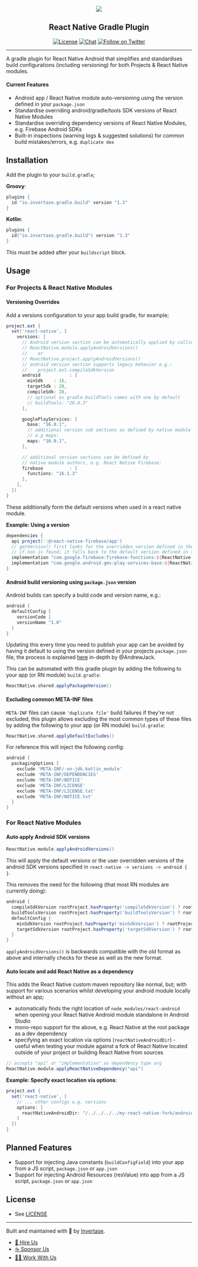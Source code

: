 <p align="center">
  <a href="https://invertase.io">
    <img src="https://static.invertase.io/assets/invertase-logo-small.png"><br/>
  </a>
  <h2 align="center">React Native Gradle Plugin</h2>
</p>

<p align="center">
  <a href="/LICENSE"><img src="https://img.shields.io/npm/l/@invertase/puppeteer-pool.svg?style=flat-square" alt="License"></a>
  <a href="https://discord.gg/C9aK28N"><img src="https://img.shields.io/discord/295953187817521152.svg?logo=discord&style=flat-square&colorA=7289da&label=discord" alt="Chat"></a>
  <a href="https://twitter.com/invertaseio"><img src="https://img.shields.io/twitter/follow/invertaseio.svg?style=social&label=Follow" alt="Follow on Twitter"></a>
</p>

----

A gradle plugin for React Native Android that simplifies and standardises build configurations (including versioning) for both Projects & React Native modules.

#### Current Features

 - Android app / React Native module auto-versioning using the version defined in your `package.json`
 - Standardise overriding android/gradle/tools SDK versions of React Native Modules
 - Standardise overriding dependency versions of React Native Modules, e.g. Firebase Android SDKs
 - Built-in inspections (warning logs & suggested solutions) for common build mistakes/errors, e.g. `duplicate dex`

## Installation

Add the plugin to your `build.gradle`;

**Groovy**:
```groovy
plugins {
  id "io.invertase.gradle.build" version "1.3"
}
```

**Kotlin**:
```kotlin
plugins {
  id("io.invertase.gradle.build") version "1.3"
}
```

This must be added after your `buildscript` block.

## Usage

### For Projects & React Native Modules

#### Versioning Overrides

Add a versions configuration to your app build gradle, for example; 

```groovy
project.ext {
  set('react-native', [
    versions: [
      // Android version section can be automatically applied by calling 
      // ReactNative.module.applyAndroidVersions()
      //    or
      // ReactNative.project.applyAndroidVersions()
      // android version section supports legacy behavior e.g.:
      //    project.ext.compileSdkVersion
      android           : [
        minSdk    : 16,
        targetSdk : 28,
        compileSdk: 28,
        // optional as gradle.buildTools comes with one by default
        // buildTools: "28.0.3"
      ],

      googlePlayServices: [
        base: "16.0.1",
        // additional version sub sections as defined by native module authors
        // e.g maps:
        maps: "16.0.1",
      ],

      // additional version sections can be defined by
      // native module authors, e.g. React Native Firebase:
      firebase          : [
        functions: "16.1.3"
      ],
    ],
  ])
}
```

These additionally form the default versions when used in a react native module. 

**Example: Using a version**

```groovy
dependencies {
  api project(':@react-native-firebase/app')
  // getVersion() first looks for the overridden version defined in the consumers project
  // if non is found; it falls back to the default version defined in the React Native modules' build.gradle, as above
  implementation "com.google.firebase:firebase-functions:${ReactNative.ext.getVersion("firebase", "functions")}"
  implementation "com.google.android.gms:play-services-base:${ReactNative.ext.getVersion("googlePlayServices", "base")}"
}
```

#### Android build versioning using `package.json` version

Android builds can specify a build code and version name, e.g.:

```groovy
android {
  defaultConfig {
    versionCode 1
    versionName "1.0"
  }
}
```

Updating this every time you need to publish your app can be avoided by having it default to using the 
version defined in your projects `package.json` file, the process is explained [here](https://medium.com/@andr3wjack/versioning-react-native-apps-407469707661) 
in-depth by @AndrewJack.

This can be automated with this gradle plugin by adding the following to your app (or RN module) `build.gradle`:

```groovy
ReactNative.shared.applyPackageVersion()
```


#### Excluding common META-INF files

`META-INF` files can cause `'duplicate file'` build failures if they're not excluded, this plugin allows excluding the 
most common types of these files by adding  the following to your app (or RN module) `build.gradle`:  


```groovy
ReactNative.shared.applyDefaultExcludes()
```

For reference this will inject the following config:

```groovy
android {
  packagingOptions {
    exclude 'META-INF/-no-jdk.kotlin_module'
    exclude 'META-INF/DEPENDENCIES'
    exclude 'META-INF/NOTICE'
    exclude 'META-INF/LICENSE'
    exclude 'META-INF/LICENSE.txt'
    exclude 'META-INF/NOTICE.txt'
  }
}
```


### For React Native Modules

#### Auto apply Android SDK versions

```groovy
ReactNative.module.applyAndroidVersions()
```

This will apply the default versions or the user overridden versions of the android SDK versions specified in `react-native -> versions -> android { }`.

This removes the need for the following (that most RN modules are currently doing):

```groovy
android {
  compileSdkVersion rootProject.hasProperty('compileSdkVersion') ? rootProject.compileSdkVersion : DEFAULT_COMPILE_SDK_VERSION
  buildToolsVersion rootProject.hasProperty('buildToolsVersion') ? rootProject.buildToolsVersion : DEFAULT_BUILD_TOOLS_VERSION
  defaultConfig {
    minSdkVersion rootProject.hasProperty('minSdkVersion') ? rootProject.minSdkVersion : DEFAULT_MIN_SDK_VERSION
    targetSdkVersion rootProject.hasProperty('targetSdkVersion') ? rootProject.targetSdkVersion : DEFAULT_TARGET_SDK_VERSION
  }
}
```

`applyAndroidVersions()` is backwards compatible with the old format as above and internally checks for these as well as the new format.

#### Auto locate and add React Native as a dependency

This adds the React Native custom maven repository like normal, but; with support for various scenarios whilst developing your android module locally without an app;

 - automatically finds the right location of `node_modules/react-android` when opening your React Native Android module standalone in Android Studio
 - mono-repo support for the above, e.g. React Native at the root package as a dev dependency
 - specifying an exact location via options (`reactNativeAndroidDir`) - useful when testing your module against a fork of React Native located outside of your project or building React Native from sources

```groovy
// accepts "api" or "implementation" as dependency type arg
ReactNative.module.applyReactNativeDependency("api")
```

**Example: Specify exact location via options**:

```groovy
project.ext {
  set('react-native', [
    // ... other configs e.g. versions
    options: [
      reactNativeAndroidDir: "/../../../../my-react-native-fork/android"
    ]
  ])
}
```

## Planned Features

 - Support for injecting Java constants (`buildConfigField`) into your app from a JS script, `package.json` or `app.json`
 - Support for injecting Android Resources (resValue) into app from a JS script, `package.json` or `app.json`


## License

- See [LICENSE](/LICENSE)

----

Built and maintained with 💛 by [Invertase](https://invertase.io). 

- [💼 Hire Us](https://invertase.io/hire-us)
- [☕️ Sponsor Us](https://opencollective.com/react-native-firebase)
- [👩‍💻 Work With Us](https://invertase.io/jobs)
